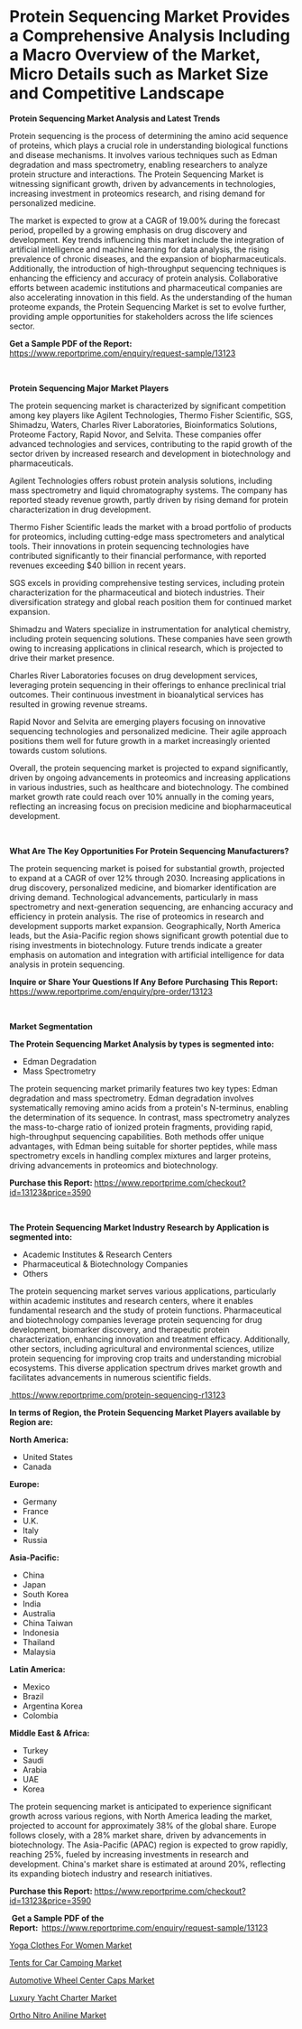 <p><h1>Protein Sequencing Market Provides a Comprehensive Analysis Including a Macro Overview of the Market, Micro Details such as Market Size and Competitive Landscape</h1></p><p><strong>Protein Sequencing Market Analysis and Latest Trends</strong></p>
<p><p>Protein sequencing is the process of determining the amino acid sequence of proteins, which plays a crucial role in understanding biological functions and disease mechanisms. It involves various techniques such as Edman degradation and mass spectrometry, enabling researchers to analyze protein structure and interactions. The Protein Sequencing Market is witnessing significant growth, driven by advancements in technologies, increasing investment in proteomics research, and rising demand for personalized medicine. </p><p>The market is expected to grow at a CAGR of 19.00% during the forecast period, propelled by a growing emphasis on drug discovery and development. Key trends influencing this market include the integration of artificial intelligence and machine learning for data analysis, the rising prevalence of chronic diseases, and the expansion of biopharmaceuticals. Additionally, the introduction of high-throughput sequencing techniques is enhancing the efficiency and accuracy of protein analysis. Collaborative efforts between academic institutions and pharmaceutical companies are also accelerating innovation in this field. As the understanding of the human proteome expands, the Protein Sequencing Market is set to evolve further, providing ample opportunities for stakeholders across the life sciences sector.</p></p>
<p><strong>Get a Sample PDF of the Report:&nbsp;</strong> <a href="https://www.reportprime.com/enquiry/request-sample/13123?utm_campaign=2011&utm_medium=2&utm_source=Github&utm_content=ia&utm_term=25122024&utm_id=protein-sequencing">https://www.reportprime.com/enquiry/request-sample/13123</a></p>
<p>&nbsp;</p>
<p><strong>Protein Sequencing Major Market Players</strong></p>
<p><p>The protein sequencing market is characterized by significant competition among key players like Agilent Technologies, Thermo Fisher Scientific, SGS, Shimadzu, Waters, Charles River Laboratories, Bioinformatics Solutions, Proteome Factory, Rapid Novor, and Selvita. These companies offer advanced technologies and services, contributing to the rapid growth of the sector driven by increased research and development in biotechnology and pharmaceuticals.</p><p>Agilent Technologies offers robust protein analysis solutions, including mass spectrometry and liquid chromatography systems. The company has reported steady revenue growth, partly driven by rising demand for protein characterization in drug development.</p><p>Thermo Fisher Scientific leads the market with a broad portfolio of products for proteomics, including cutting-edge mass spectrometers and analytical tools. Their innovations in protein sequencing technologies have contributed significantly to their financial performance, with reported revenues exceeding $40 billion in recent years.</p><p>SGS excels in providing comprehensive testing services, including protein characterization for the pharmaceutical and biotech industries. Their diversification strategy and global reach position them for continued market expansion.</p><p>Shimadzu and Waters specialize in instrumentation for analytical chemistry, including protein sequencing solutions. These companies have seen growth owing to increasing applications in clinical research, which is projected to drive their market presence.</p><p>Charles River Laboratories focuses on drug development services, leveraging protein sequencing in their offerings to enhance preclinical trial outcomes. Their continuous investment in bioanalytical services has resulted in growing revenue streams.</p><p>Rapid Novor and Selvita are emerging players focusing on innovative sequencing technologies and personalized medicine. Their agile approach positions them well for future growth in a market increasingly oriented towards custom solutions.</p><p>Overall, the protein sequencing market is projected to expand significantly, driven by ongoing advancements in proteomics and increasing applications in various industries, such as healthcare and biotechnology. The combined market growth rate could reach over 10% annually in the coming years, reflecting an increasing focus on precision medicine and biopharmaceutical development.</p></p>
<p>&nbsp;</p>
<p><strong>What Are The Key Opportunities For Protein Sequencing Manufacturers?</strong></p>
<p><p>The protein sequencing market is poised for substantial growth, projected to expand at a CAGR of over 12% through 2030. Increasing applications in drug discovery, personalized medicine, and biomarker identification are driving demand. Technological advancements, particularly in mass spectrometry and next-generation sequencing, are enhancing accuracy and efficiency in protein analysis. The rise of proteomics in research and development supports market expansion. Geographically, North America leads, but the Asia-Pacific region shows significant growth potential due to rising investments in biotechnology. Future trends indicate a greater emphasis on automation and integration with artificial intelligence for data analysis in protein sequencing.</p></p>
<p><strong>Inquire or Share Your Questions If Any Before Purchasing This Report:</strong> <a href="https://www.reportprime.com/enquiry/pre-order/13123?utm_campaign=2011&utm_medium=2&utm_source=Github&utm_content=ia&utm_term=25122024&utm_id=protein-sequencing">https://www.reportprime.com/enquiry/pre-order/13123</a></p>
<p>&nbsp;</p>
<p><strong>Market Segmentation</strong></p>
<p><strong>The Protein Sequencing Market Analysis by types is segmented into:</strong></p>
<p><ul><li>Edman Degradation</li><li>Mass Spectrometry</li></ul></p>
<p><p>The protein sequencing market primarily features two key types: Edman degradation and mass spectrometry. Edman degradation involves systematically removing amino acids from a protein's N-terminus, enabling the determination of its sequence. In contrast, mass spectrometry analyzes the mass-to-charge ratio of ionized protein fragments, providing rapid, high-throughput sequencing capabilities. Both methods offer unique advantages, with Edman being suitable for shorter peptides, while mass spectrometry excels in handling complex mixtures and larger proteins, driving advancements in proteomics and biotechnology.</p></p>
<p><strong>Purchase this Report:&nbsp;</strong><a href="https://www.reportprime.com/checkout?id=13123&price=3590&utm_campaign=2011&utm_medium=2&utm_source=Github&utm_content=ia&utm_term=25122024&utm_id=protein-sequencing">https://www.reportprime.com/checkout?id=13123&price=3590</a></p>
<p>&nbsp;</p>
<p><strong>The Protein Sequencing Market Industry Research by Application is segmented into:</strong></p>
<p><ul><li>Academic Institutes & Research Centers</li><li>Pharmaceutical & Biotechnology Companies</li><li>Others</li></ul></p>
<p><p>The protein sequencing market serves various applications, particularly within academic institutes and research centers, where it enables fundamental research and the study of protein functions. Pharmaceutical and biotechnology companies leverage protein sequencing for drug development, biomarker discovery, and therapeutic protein characterization, enhancing innovation and treatment efficacy. Additionally, other sectors, including agricultural and environmental sciences, utilize protein sequencing for improving crop traits and understanding microbial ecosystems. This diverse application spectrum drives market growth and facilitates advancements in numerous scientific fields.</p></p>
<p><a href="https://www.reportprime.com/protein-sequencing-r13123?utm_campaign=2011&utm_medium=2&utm_source=Github&utm_content=ia&utm_term=25122024&utm_id=protein-sequencing">&nbsp;https://www.reportprime.com/protein-sequencing-r13123</a></p>
<p><strong>In terms of Region, the Protein Sequencing Market Players available by Region are:</strong></p>
<p>
    <p> <strong> North America: </strong>
        <ul>
            <li>United States</li>
            <li>Canada</li>
        </ul>
        </p> 
    <p> <strong> Europe: </strong>
        <ul>
            <li>Germany</li>
            <li>France</li>
            <li>U.K.</li>
            <li>Italy</li>
            <li>Russia</li>
        </ul>
        </p> 
    <p> <strong> Asia-Pacific: </strong>
        <ul>
            <li>China</li>
            <li>Japan</li>
            <li>South Korea</li>
            <li>India</li>
            <li>Australia</li>
            <li>China Taiwan</li>
            <li>Indonesia</li>
            <li>Thailand</li>
            <li>Malaysia</li>
        </ul>
        </p> 
    <p> <strong> Latin America: </strong>
        <ul>
            <li>Mexico</li>
            <li>Brazil</li>
            <li>Argentina Korea</li>
            <li>Colombia</li>
        </ul>
        </p> 
    <p> <strong> Middle East & Africa: </strong>
        <ul>
            <li>Turkey</li>
            <li>Saudi</li>
            <li>Arabia</li>
            <li>UAE</li>
            <li>Korea</li>
        </ul>
    </p>
    </p>
<p><p>The protein sequencing market is anticipated to experience significant growth across various regions, with North America leading the market, projected to account for approximately 38% of the global share. Europe follows closely, with a 28% market share, driven by advancements in biotechnology. The Asia-Pacific (APAC) region is expected to grow rapidly, reaching 25%, fueled by increasing investments in research and development. China's market share is estimated at around 20%, reflecting its expanding biotech industry and research initiatives.</p></p>
<p><strong>Purchase this Report: </strong><a href="https://www.reportprime.com/checkout?id=13123&price=3590&utm_campaign=2011&utm_medium=2&utm_source=Github&utm_content=ia&utm_term=25122024&utm_id=protein-sequencing">https://www.reportprime.com/checkout?id=13123&price=3590</a></p>
<p>&nbsp;<strong>Get a Sample PDF of the Report:&nbsp;&nbsp;</strong><a href="https://www.reportprime.com/enquiry/request-sample/13123?utm_campaign=2011&utm_medium=2&utm_source=Github&utm_content=ia&utm_term=25122024&utm_id=protein-sequencing">https://www.reportprime.com/enquiry/request-sample/13123</a></p>
<p><strong></strong></p>
<p><p><a href="https://www.linkedin.com/pulse/a-mkt-nova-vc8zf?utm_campaign=2011&utm_medium=2&utm_source=Github&utm_content=ia&utm_term=25122024&utm_id=protein-sequencing">Yoga Clothes For Women Market</a></p><p><a href="https://www.linkedin.com/pulse/market-growth-revenue-projections-tents-car-camping-industry-tb1of?utm_campaign=2011&utm_medium=2&utm_source=Github&utm_content=ia&utm_term=25122024&utm_id=protein-sequencing">Tents for Car Camping Market</a></p><p><a href="https://www.linkedin.com/pulse/growth-potential-automotive-wheel-center-caps-market-trend-4gd5c?utm_campaign=2011&utm_medium=2&utm_source=Github&utm_content=ia&utm_term=25122024&utm_id=protein-sequencing">Automotive Wheel Center Caps Market</a></p><p><a href="https://www.linkedin.com/pulse/luxury-yacht-charter-market-report-addressing-business-developments-tzoof?utm_campaign=2011&utm_medium=2&utm_source=Github&utm_content=ia&utm_term=25122024&utm_id=protein-sequencing">Luxury Yacht Charter Market</a></p><p><a href="https://www.linkedin.com/pulse/ortho-nitro-aniline-market-analysis-anticipated-142-cagr-growth-tsdxf?utm_campaign=2011&utm_medium=2&utm_source=Github&utm_content=ia&utm_term=25122024&utm_id=protein-sequencing">Ortho Nitro Aniline Market</a></p></p>